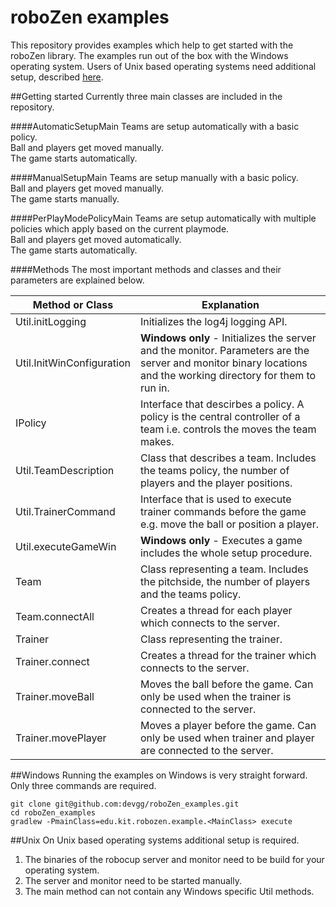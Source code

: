 # roboZen examples

This repository provides examples which help to get started with the roboZen library.
The examples run out of the box with the Windows operating system.
Users of Unix based operating systems need additional setup, described [here](#unix).

##Getting started
Currently three main classes are included in the repository.

####AutomaticSetupMain
Teams are setup automatically with a basic policy.  
Ball and players get moved manually.  
The game starts automatically.

####ManualSetupMain
Teams are setup manually with a basic policy.  
Ball and players get moved manually.  
The game starts manually.

####PerPlayModePolicyMain
Teams are setup automatically with multiple policies which apply based on the current playmode.  
Ball and players get moved automatically.  
The game starts automatically.

####Methods
The most important methods and classes and their parameters are explained below.

Method or Class | Explanation
------------ | -------------
Util.initLogging | Initializes the log4j logging API.
Util.InitWinConfiguration | **Windows only** - Initializes the server and the monitor. Parameters are the server and monitor binary locations and the working directory for them to run in.
IPolicy | Interface that descirbes a policy. A policy is the central controller of a team i.e. controls the moves the team makes. 
Util.TeamDescription | Class that describes a team. Includes the teams policy, the number of players and the player positions.
Util.TrainerCommand | Interface that is used to execute trainer commands before the game e.g. move the ball or position a player.
Util.executeGameWin | **Windows only** - Executes a game includes the whole setup procedure.
Team | Class representing a team. Includes the pitchside, the number of players and the teams policy.
Team.connectAll | Creates a thread for each player which connects to the server.
Trainer | Class representing the trainer.
Trainer.connect | Creates a thread for the trainer which connects to the server.
Trainer.moveBall | Moves the ball before the game. Can only be used when the trainer is connected to the server.
Trainer.movePlayer | Moves a player before the game. Can only be used when trainer and player are connected to the server.


##Windows
Running the examples on Windows is very straight forward. Only three commands are required.

```
git clone git@github.com:devgg/roboZen_examples.git
cd roboZen_examples
gradlew -PmainClass=edu.kit.robozen.example.<MainClass> execute
```


##Unix
On Unix based operating systems additional setup is required.

1. The binaries of the robocup server and monitor need to be build for your operating system.
2. The server and monitor need to be started manually.
3. The main method can not contain any Windows specific Util methods.


